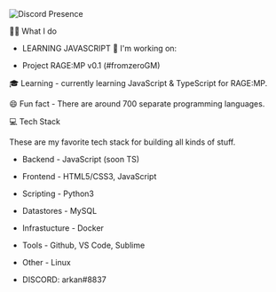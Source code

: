 <img src="https://camo.githubusercontent.com/c969b2a128aae07471c723cd9bf8cf967c2af8b09c74cf6afb3cb20a2211c827/68747470733a2f2f6c616e796172642e636e7261642e6465762f6170692f373733353736323830313530393030373439" alt="Discord Presence" align="center" data-canonical-src="https://lanyard.cnrad.dev/api/773576280150900749" style="max-width: 100%;">


👨‍💻 What I do
  - LEARNING JAVASCRIPT
💼 I'm working on:

  - Project RAGE:MP v0.1 (#fromzeroGM)

🎓 Learning - currently learning JavaScript & TypeScript for RAGE:MP.

😄 Fun fact - There are around 700 separate programming languages.

💻 Tech Stack

These are my favorite tech stack for building all kinds of stuff.

- Backend - JavaScript (soon TS)

- Frontend - HTML5/CSS3, JavaScript

- Scripting - Python3

- Datastores - MySQL

- Infrastucture - Docker

- Tools - Github, VS Code, Sublime

- Other - Linux
 - DISCORD: arkan#8837
